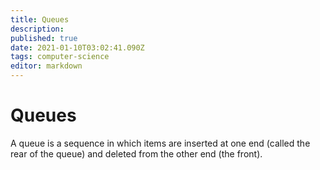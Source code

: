 ```yaml
---
title: Queues
description: 
published: true
date: 2021-01-10T03:02:41.090Z
tags: computer-science
editor: markdown
---
```


# Queues

A queue is a sequence in which items are inserted at one end (called the rear of the queue) and deleted from the other end (the front). 